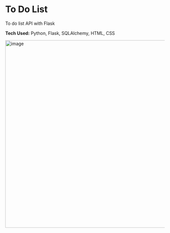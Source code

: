 # To Do List
To do list API with Flask

**Tech Used:** Python, Flask, SQLAlchemy, HTML, CSS

<img width="1911" height="592" alt="image" src="https://github.com/user-attachments/assets/7152a313-ea13-47d4-be83-672b71de73c2" />
